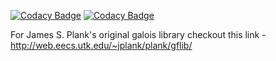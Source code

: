 [![Codacy Badge](https://api.codacy.com/project/badge/Grade/d979f516a9ce4333a5c67f2384775749)](https://app.codacy.com/gh/Seagate/cortx-motr-galois?utm_source=github.com&utm_medium=referral&utm_content=Seagate/cortx-motr-galois&utm_campaign=Badge_Grade_Settings)
[![Codacy Badge](https://api.codacy.com/project/badge/Grade/cf5bc8ee09544e3ebbe8364b992198a0)](https://app.codacy.com/gh/Seagate/cortx-motr-galois?utm_source=github.com&utm_medium=referral&utm_content=Seagate/cortx-motr-galois&utm_campaign=Badge_Grade)

For James S. Plank's original galois library checkout this link - <http://web.eecs.utk.edu/~jplank/plank/gflib/>
